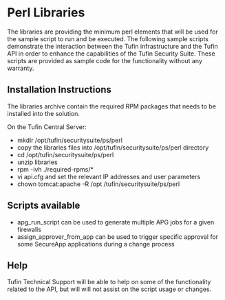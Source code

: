 Perl Libraries
==============

The libraries are providing the minimum perl elements that will be used for the sample script to run and be executed.
The following sample scripts demonstrate the interaction between the Tufin infrastructure and the Tufin API in order to enhance the capabilities of the Tufin Security Suite.
These scripts are provided as sample code for the functionality without any warranty.


Installation Instructions
-------------------------
The libraries archive contain the required RPM packages that needs to be installed into the solution.

On the Tufin Central Server:
 - mkdir /opt/tufin/securitysuite/ps/perl
 - copy the libraries files into /opt/tufin/securitysuite/ps/perl directory
 - cd /opt/tufin/securitysuite/ps/perl
 - unzip libraries
 - rpm -ivh ./required-rpms/*
 - vi api.cfg and set the relevant IP addresses and user parameters
 - chown tomcat:apache -R /opt	/tufin/securitysuite/ps/perl


Scripts available
-----------------
 - apg_run_script can be used to generate multiple APG jobs for a given firewalls
 - assign_approver_from_app can be used to trigger specific approval for some SecureApp applications during a change process


Help
----
Tufin Technical Support will be able to help on some of the functionality related to the API, but will will not assist on the script usage or changes.
